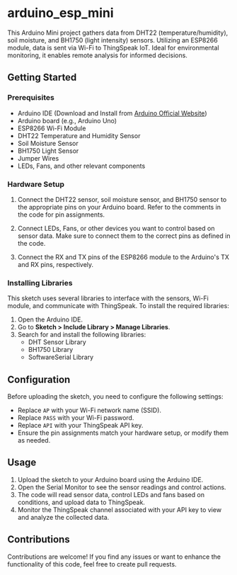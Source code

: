 # arduino_esp_mini
This Arduino Mini project gathers data from DHT22 (temperature/humidity), soil moisture, and BH1750 (light intensity) sensors. Utilizing an ESP8266 module, data is sent via Wi-Fi to ThingSpeak IoT. Ideal for environmental monitoring, it enables remote analysis for informed decisions.

## Getting Started

### Prerequisites

- Arduino IDE (Download and Install from [Arduino Official Website](https://www.arduino.cc/en/Main/Software))
- Arduino board (e.g., Arduino Uno)
- ESP8266 Wi-Fi Module
- DHT22 Temperature and Humidity Sensor
- Soil Moisture Sensor
- BH1750 Light Sensor
- Jumper Wires
- LEDs, Fans, and other relevant components

### Hardware Setup

1. Connect the DHT22 sensor, soil moisture sensor, and BH1750 sensor to the appropriate pins on your Arduino board. Refer to the comments in the code for pin assignments.

2. Connect LEDs, Fans, or other devices you want to control based on sensor data. Make sure to connect them to the correct pins as defined in the code.

3. Connect the RX and TX pins of the ESP8266 module to the Arduino's TX and RX pins, respectively.

### Installing Libraries

This sketch uses several libraries to interface with the sensors, Wi-Fi module, and communicate with ThingSpeak. To install the required libraries:

1. Open the Arduino IDE.
2. Go to **Sketch > Include Library > Manage Libraries**.
3. Search for and install the following libraries:
   - DHT Sensor Library
   - BH1750 Library
   - SoftwareSerial Library

## Configuration

Before uploading the sketch, you need to configure the following settings:

- Replace `AP` with your Wi-Fi network name (SSID).
- Replace `PASS` with your Wi-Fi password.
- Replace `API` with your ThingSpeak API key.
- Ensure the pin assignments match your hardware setup, or modify them as needed.

## Usage

1. Upload the sketch to your Arduino board using the Arduino IDE.
2. Open the Serial Monitor to see the sensor readings and control actions.
3. The code will read sensor data, control LEDs and fans based on conditions, and upload data to ThingSpeak.
4. Monitor the ThingSpeak channel associated with your API key to view and analyze the collected data.

## Contributions

Contributions are welcome! If you find any issues or want to enhance the functionality of this code, feel free to create pull requests.
